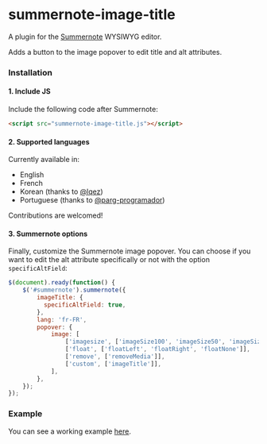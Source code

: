 # summernote-image-title
A plugin for the [Summernote](https://github.com/summernote/summernote/) WYSIWYG editor.

Adds a button to the image popover to edit title and alt attributes.

### Installation

#### 1. Include JS

Include the following code after Summernote:

```html
<script src="summernote-image-title.js"></script>
```

#### 2. Supported languages

Currently available in:
- English
- French
- Korean (thanks to [@lqez](https://github.com/lqez))
- Portuguese (thanks to [@parg-programador](https://github.com/parg-programador))

Contributions are welcomed!

#### 3. Summernote options

Finally, customize the Summernote image popover.
You can choose if you want to edit the alt attribute specifically or not with the option `specificAltField`:

```javascript
$(document).ready(function() {
    $('#summernote').summernote({
        imageTitle: {
          specificAltField: true,
        },
        lang: 'fr-FR',
        popover: {
            image: [
                ['imagesize', ['imageSize100', 'imageSize50', 'imageSize25']],
                ['float', ['floatLeft', 'floatRight', 'floatNone']],
                ['remove', ['removeMedia']],
                ['custom', ['imageTitle']],
            ],
        },
    });
});
```

### Example

You can see a working example [here](http://codepen.io/asiffermann/pen/EKvMMm).

